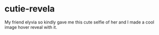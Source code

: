 # cutie-revela
My friend elyvia so kindly gave me this cute selfie of her and I made a cool image hover reveal with it.
